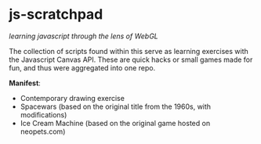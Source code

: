 # js-scratchpad
*learning javascript through the lens of WebGL*

The collection of scripts found within this serve as learning exercises with the Javascript Canvas API. 
These are quick hacks or small games made for fun, and thus were aggregated into one repo.

**Manifest**:
* Contemporary drawing exercise
* Spacewars (based on the original title from the 1960s, with modifications)
* Ice Cream Machine (based on the original game hosted on neopets.com)
